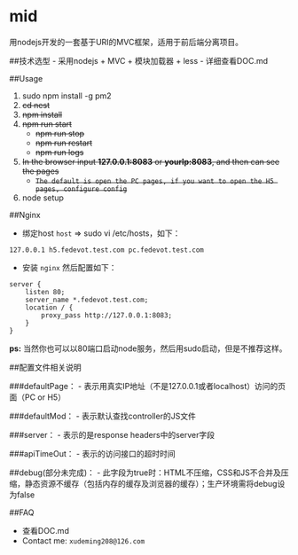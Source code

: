 # mid
用nodejs开发的一套基于URI的MVC框架，适用于前后端分离项目。

##技术选型
	- 采用nodejs + MVC + 模块加载器 + less
	- 详细查看DOC.md


##Usage
1. sudo npm install -g pm2
2. ~~cd nest~~
3. ~~npm install~~
4. ~~npm run start~~
	* ~~npm run stop~~
	* ~~npm run restart~~
	* ~~npm run logs~~
5. ~~In the browser input **127.0.0.1:8083** or **yourIp:8083**, and then can see the pages~~
    * ~~`The default is open the PC pages, if you want to open the H5 pages, configure config`~~
6. node setup

##Nginx
* 绑定host `host` => sudo vi /etc/hosts，如下：

```
127.0.0.1 h5.fedevot.test.com pc.fedevot.test.com
```
* 安装 `nginx` 然后配置如下：

```
server {
    listen 80;
    server_name *.fedevot.test.com;
    location / {
        proxy_pass http://127.0.0.1:8083;
    }
}
```

**ps:**
	当然你也可以以80端口启动node服务，然后用sudo启动，但是不推荐这样。

##配置文件相关说明

###defaultPage：
	- 表示用真实IP地址（不是127.0.0.1或者localhost）访问的页面（PC or H5）

###defaultMod：
	- 表示默认查找controller的JS文件

###server：
	- 表示的是response headers中的server字段

###apiTimeOut：
	- 表示的访问接口的超时时间

##debug(部分未完成)：
	- 此字段为true时：HTML不压缩，CSS和JS不合并及压缩，静态资源不缓存（包括内存的缓存及浏览器的缓存）；生产环境需将debug设为false

##FAQ
* 查看DOC.md
* Contact me: `xudeming208@126.com`
